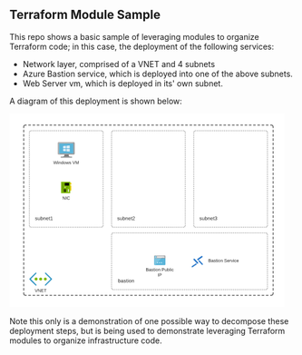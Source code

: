 ## Terraform Module Sample

This repo shows a basic sample of leveraging modules to organize Terraform code; in this case, the deployment of the following services:

* Network layer, comprised of a VNET and 4 subnets
* Azure Bastion service, which is deployed into one of the above subnets.
* Web Server vm, which is deployed in its' own subnet.

A diagram of this deployment is shown below:

![Deployment Diagram](docs/deployment.png)

Note this only is a demonstration of one possible way to decompose these deployment steps, but is being used to demonstrate leveraging Terraform modules to organize infrastructure code. 